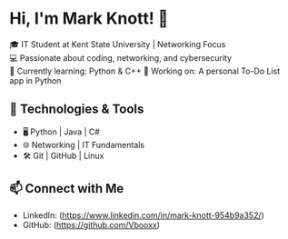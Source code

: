 # Hi, I'm Mark Knott! 👋

🎓 IT Student at Kent State University | Networking Focus  
💻 Passionate about coding, networking, and cybersecurity  
🌱 Currently learning: Python & C++ 
🚀 Working on: A personal To-Do List app in Python  

## 🔧 Technologies & Tools
- 🖥️ Python | Java | C#  
- 🌐 Networking | IT Fundamentals  
- 🛠️ Git | GitHub | Linux  

## 📫 Connect with Me
- LinkedIn: (https://www.linkedin.com/in/mark-knott-954b9a352/)
- GitHub: (https://github.com/Vbooxx)

